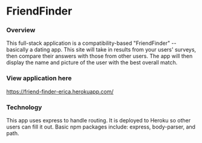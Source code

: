 # FriendFinder

### Overview
This full-stack application is a compatibility-based "FriendFinder" -- basically a dating app. This site will take in results from your users' surveys, then compare their answers with those from other users. The app will then display the name and picture of the user with the best overall match.

### View application here
https://friend-finder-erica.herokuapp.com/

### Technology 
This app uses express to handle routing. 
It is deployed to Heroku so other users can fill it out.
Basic npm packages include: express, body-parser, and path.

